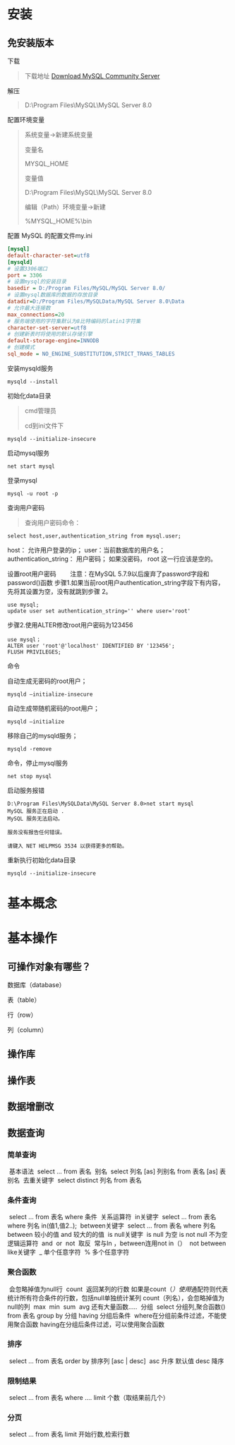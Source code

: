 # 安装

## 免安装版本

下载

> 下载地址 [Download MySQL Community Server](https://dev.mysql.com/downloads/mysql/)

解压

> D:\Program Files\MySQL\MySQL Server 8.0

配置环境变量

> 系统变量->新建系统变量
>
> 变量名
>
> MYSQL_HOME
>
> 变量值
>
> D:\Program Files\MySQL\MySQL Server 8.0
>
> 编辑（Path）环境变量->新建
>
> %MYSQL_HOME%\bin



配置 MySQL 的配置文件my.ini

```ini
[mysql]
default-character-set=utf8
[mysqld]
# 设置3306端口
port = 3306
# 设置mysql的安装目录
basedir = D:/Program Files/MySQL/MySQL Server 8.0/
# 设置mysql数据库的数据的存放目录
datadir=D:/Program Files/MySQLData/MySQL Server 8.0\Data
# 允许最大连接数
max_connections=20
# 服务端使用的字符集默认为8比特编码的latin1字符集
character-set-server=utf8
# 创建新表时将使用的默认存储引擎
default-storage-engine=INNODB
# 创建模式
sql_mode = NO_ENGINE_SUBSTITUTION,STRICT_TRANS_TABLES

```

安装mysqld服务

```shell
mysqld --install
```

初始化data目录

> cmd管理员
>
> cd到ini文件下

```shell
mysqld --initialize-insecure
```

启动mysql服务

```shell
net start mysql
```

登录mysql

```shell
mysql -u root -p
```

查询用户密码

> 查询用户密码命令：

```mysql
select host,user,authentication_string from mysql.user;
```

host： 允许用户登录的ip；
user：当前数据库的用户名；
authentication_string： 用户密码；
如果没密码， root 这一行应该是空的。

设置root用户密码
  注意：在MySQL 5.7.9以后废弃了password字段和password()函数
步骤1.如果当前root用户authentication_string字段下有内容，先将其设置为空，没有就跳到步骤 2。

```mysql
use mysql; 
update user set authentication_string='' where user='root'
```

步骤2.使用ALTER修改root用户密码为123456

```mysql
use mysql；
ALTER user 'root'@'localhost' IDENTIFIED BY '123456';
FLUSH PRIVILEGES;
```

命令

自动生成无密码的root用户；

```shell
mysqld –initialize-insecure
```

自动生成带随机密码的root用户；

```shell
mysqld –initialize
```

移除自己的mysqld服务；

```shell
mysqld -remove
```

命令，停止mysql服务

```shell
net stop mysql
```

启动服务报错

```shell
D:\Program Files\MySQLData\MySQL Server 8.0>net start mysql
MySQL 服务正在启动 .
MySQL 服务无法启动。

服务没有报告任何错误。

请键入 NET HELPMSG 3534 以获得更多的帮助。
```

重新执行初始化data目录

```shell
mysqld --initialize-insecure
```

# 基本概念



# 基本操作

## 可操作对象有哪些？

数据库（database）

表（table）

行（row）

列（column）

## 操作库



## 操作表

## 数据增删改

## 数据查询

### 简单查询

​		基本语法
​			select ... from 表名
​		别名
​			select 列名 [as] 列别名  from 表名 [as] 表别名
​		去重关键字
​			select distinct 列名 from 表名

### 条件查询

​		select ... from 表名 where 条件
​			关系运算符
​			in关键字
​				select ... from 表名 where 列名 in(值1,值2..);
​			between关键字
​				select ... from 表名 where 列名 between 较小的值 and  较大的的值
​			is null关键字
​				is null  为空
​				is not null  不为空
​			逻辑运算符
​				and
​				or
​				not
​					取反
​						常与In ，between连用
​							not in（）
​							not between 
​			like关键字
​				_ 单个任意字符
​				% 多个任意字符

### 聚合函数

​		会忽略掉值为null行
​		count
​			返回某列的行数
​				如果是count（*）使用*通配符则代表统计所有符合条件的行数，包括null
​				单独统计某列 count（列名），会忽略掉值为null的列
​		max
​		min
​		sum
​		avg
​		还有大量函数.....
​	分组
​		select 分组列,聚合函数() from 表名 group by 分组 having 分组后条件
​			where在分组前条件过滤，不能使用聚合函数
​			having在分组后条件过滤，可以使用聚合函数

### 排序

​		select ... from 表名 order by 排序列 [asc | desc]
​			asc 升序 默认值
​			desc 降序

### 限制结果

​		select ... from 表名 where  ....  limit 个数（取结果前几个）

### 分页

​		select ... from 表名 limit 开始行数,检索行数





